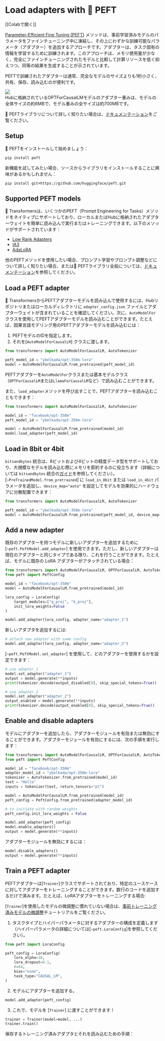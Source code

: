 <!--Copyright 2023 The HuggingFace Team. All rights reserved.
Licensed under the Apache License, Version 2.0 (the "License"); you may not use this file except in compliance with
the License. You may obtain a copy of the License at
http://www.apache.org/licenses/LICENSE-2.0
Unless required by applicable law or agreed to in writing, software distributed under the License is distributed on
an "AS IS" BASIS, WITHOUT WARRANTIES OR CONDITIONS OF ANY KIND, either express or implied. See the License for the
specific language governing permissions and limitations under the License.
⚠️ Note that this file is in Markdown but contain specific syntax for our doc-builder (similar to MDX) that may not be
rendered properly in your Markdown viewer.
-->


# Load adapters with 🤗 PEFT

[[Colabで開く]]

[Parameter-Efficient Fine Tuning (PEFT)](https://huggingface.co/blog/peft) メソッドは、事前学習済みモデルのパラメータをファインチューニング中に凍結し、その上にわずかな訓練可能なパラメータ（アダプター）を追加するアプローチです。アダプターは、タスク固有の情報を学習するために訓練されます。このアプローチは、メモリ使用量が少なく、完全にファインチューニングされたモデルと比較して計算リソースを低く抑えつつ、同等の結果を生成することが示されています。

PEFTで訓練されたアダプターは通常、完全なモデルのサイズよりも1桁小さく、共有、保存、読み込むのが便利です。

<div class="flex flex-col justify-center">
  <img src="https://huggingface.co/datasets/huggingface/documentation-images/resolve/main/peft/PEFT-hub-screenshot.png"/>
  <figcaption class="text-center">Hubに格納されているOPTForCausalLMモデルのアダプター重みは、モデルの全体サイズの約6MBで、モデル重みの全サイズは約700MBです。</figcaption>
</div>

🤗 PEFTライブラリについて詳しく知りたい場合は、[ドキュメンテーション](https://huggingface.co/docs/peft/index)をご覧ください。

## Setup

🤗 PEFTをインストールして始めましょう：


```bash
pip install peft
```

新機能を試してみたい場合、ソースからライブラリをインストールすることに興味があるかもしれません：

```bash
pip install git+https://github.com/huggingface/peft.git
```

## Supported PEFT models

🤗 Transformersは、いくつかのPEFT（Prompt Engineering for Tasks）メソッドをネイティブにサポートしており、ローカルまたはHubに格納されたアダプターウェイトを簡単に読み込んで実行またはトレーニングできます。以下のメソッドがサポートされています：

- [Low Rank Adapters](https://huggingface.co/docs/peft/conceptual_guides/lora)
- [IA3](https://huggingface.co/docs/peft/conceptual_guides/ia3)
- [AdaLoRA](https://arxiv.org/abs/2303.10512)

他のPEFTメソッドを使用したい場合、プロンプト学習やプロンプト調整などについて詳しく知りたい場合、または🤗 PEFTライブラリ全般については、[ドキュメンテーション](https://huggingface.co/docs/peft/index)を参照してください。


## Load a PEFT adapter

🤗 TransformersからPEFTアダプターモデルを読み込んで使用するには、Hubリポジトリまたはローカルディレクトリに `adapter_config.json` ファイルとアダプターウェイトが含まれていることを確認してください。次に、`AutoModelFor` クラスを使用してPEFTアダプターモデルを読み込むことができます。たとえば、因果言語モデリング用のPEFTアダプターモデルを読み込むには：

1. PEFTモデルのIDを指定します。
2. それを[`AutoModelForCausalLM`] クラスに渡します。


```py
from transformers import AutoModelForCausalLM, AutoTokenizer

peft_model_id = "ybelkada/opt-350m-lora"
model = AutoModelForCausalLM.from_pretrained(peft_model_id)
```

<Tip>

PEFTアダプターを`AutoModelFor`クラスまたは基本モデルクラス（`OPTForCausalLM`または`LlamaForCausalLM`など）で読み込むことができます。

</Tip>

また、`load_adapter`メソッドを呼び出すことで、PEFTアダプターを読み込むこともできます：


```py
from transformers import AutoModelForCausalLM, AutoTokenizer

model_id = "facebook/opt-350m"
peft_model_id = "ybelkada/opt-350m-lora"

model = AutoModelForCausalLM.from_pretrained(model_id)
model.load_adapter(peft_model_id)
```

## Load in 8bit or 4bit


`bitsandbytes` 統合は、8ビットおよび4ビットの精度データ型をサポートしており、大規模なモデルを読み込む際にメモリを節約するのに役立ちます（詳細については `bitsandbytes` 統合の[ガイド](./quantization#bitsandbytes-integration)を参照してください）。[`~PreTrainedModel.from_pretrained`] に `load_in_8bit` または `load_in_4bit` パラメータを追加し、`device_map="auto"` を設定してモデルを効果的にハードウェアに分散配置できます：

```py
from transformers import AutoModelForCausalLM, AutoTokenizer

peft_model_id = "ybelkada/opt-350m-lora"
model = AutoModelForCausalLM.from_pretrained(peft_model_id, device_map="auto", load_in_8bit=True)
```

## Add a new adapter

既存のアダプターを持つモデルに新しいアダプターを追加するために [`~peft.PeftModel.add_adapter`] を使用できます。ただし、新しいアダプターは現在のアダプターと同じタイプである限り、これを行うことができます。たとえば、モデルに既存の LoRA アダプターがアタッチされている場合：


```py
from transformers import AutoModelForCausalLM, OPTForCausalLM, AutoTokenizer
from peft import PeftConfig

model_id = "facebook/opt-350m"
model = AutoModelForCausalLM.from_pretrained(model_id)

lora_config = LoraConfig(
    target_modules=["q_proj", "k_proj"],
    init_lora_weights=False
)

model.add_adapter(lora_config, adapter_name="adapter_1")
```

新しいアダプタを追加するには:


```py
# attach new adapter with same config
model.add_adapter(lora_config, adapter_name="adapter_2")
```

[`~peft.PeftModel.set_adapter`] を使用して、どのアダプターを使用するかを設定できます：


```py
# use adapter_1
model.set_adapter("adapter_1")
output = model.generate(**inputs)
print(tokenizer.decode(output_disabled[0], skip_special_tokens=True))

# use adapter_2
model.set_adapter("adapter_2")
output_enabled = model.generate(**inputs)
print(tokenizer.decode(output_enabled[0], skip_special_tokens=True))
```

## Enable and disable adapters

モデルにアダプターを追加したら、アダプターモジュールを有効または無効にすることができます。アダプターモジュールを有効にするには、次の手順を実行します：

```py
from transformers import AutoModelForCausalLM, OPTForCausalLM, AutoTokenizer
from peft import PeftConfig

model_id = "facebook/opt-350m"
adapter_model_id = "ybelkada/opt-350m-lora"
tokenizer = AutoTokenizer.from_pretrained(model_id)
text = "Hello"
inputs = tokenizer(text, return_tensors="pt")

model = AutoModelForCausalLM.from_pretrained(model_id)
peft_config = PeftConfig.from_pretrained(adapter_model_id)

# to initiate with random weights
peft_config.init_lora_weights = False

model.add_adapter(peft_config)
model.enable_adapters()
output = model.generate(**inputs)
```

アダプターモジュールを無効にするには：

```py
model.disable_adapters()
output = model.generate(**inputs)
```

## Train a PEFT adapter

PEFTアダプターは[`Trainer`]クラスでサポートされており、特定のユースケースに対してアダプターをトレーニングすることができます。数行のコードを追加するだけで済みます。たとえば、LoRAアダプターをトレーニングする場合:

<Tip>

[`Trainer`]を使用したモデルの微調整に慣れていない場合は、[事前トレーニング済みモデルの微調整](training)チュートリアルをご覧ください。

</Tip>

1. タスクタイプとハイパーパラメータに対するアダプターの構成を定義します（ハイパーパラメータの詳細については[`~peft.LoraConfig`]を参照してください）。


```py
from peft import LoraConfig

peft_config = LoraConfig(
    lora_alpha=16,
    lora_dropout=0.1,
    r=64,
    bias="none",
    task_type="CAUSAL_LM",
)
```

2. モデルにアダプターを追加する。


```py
model.add_adapter(peft_config)
```

3. これで、モデルを [`Trainer`] に渡すことができます！

```py
trainer = Trainer(model=model, ...)
trainer.train()
```

保存するトレーニング済みアダプタとそれを読み込むための手順：
